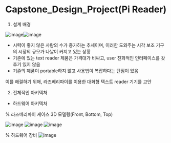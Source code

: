 # Capstone_Design_Project(Pi Reader)

1. 설계 배경

![image](https://user-images.githubusercontent.com/62270427/122679111-8d86a800-d224-11eb-9d8d-d3fa19f0ba96.png)![image](https://user-images.githubusercontent.com/62270427/122679079-64feae00-d224-11eb-8afd-74f4c413ca36.png)

- 시력이 좋지 않은 사람의 수가 증가하는 추세이며, 이러한 도와주는 시각 보조 기구의 시장의 규모가 나날이 커지고 있는 상황
- 기존에 있는 text reader 제품은 가격대가 비싸고, user 친화적인 인터페이스를 갖추기 있지 않음
- 기존의 제품이 portable하지 않고 사용법이 복잡하다는 단점이 있음

이를 해결하기 위해, 라즈베리파이를 이용한 대화형 텍스트 reader 기기를 고안

2. 전체적인 아키텍처
- 하드웨어 아키텍처

% 라즈베리파이 케이스 3D 모델링(Front, Bottom, Top)

![image](https://user-images.githubusercontent.com/62270427/122679615-88c2f380-d226-11eb-9143-fba98484607a.png)  ![image](https://user-images.githubusercontent.com/62270427/122679616-8a8cb700-d226-11eb-8631-41723eaf0ad8.png)  ![image](https://user-images.githubusercontent.com/62270427/122679623-8cef1100-d226-11eb-8b65-602ea53af854.png)

% 하드웨어 장비
![image](https://user-images.githubusercontent.com/62270427/122679682-cd4e8f00-d226-11eb-8270-c8cb3876acee.png)






